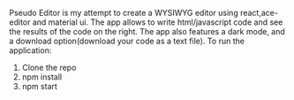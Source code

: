 Pseudo Editor is my attempt to create a WYSIWYG editor using react,ace-editor and material ui. The app allows to write html/javascript code and see the results of the code on the right. The app also features a dark mode, and a download option(download your code as a text file). To run the application:
1. Clone the repo
2. npm install
3. npm start
